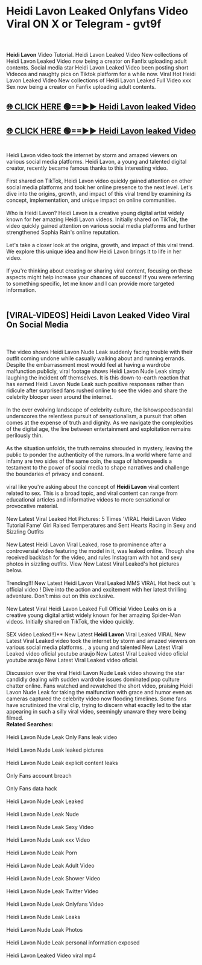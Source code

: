 <h1> Heidi Lavon Leaked Onlyfans Video Viral ON X or Telegram - gvt9f </h1>

# 
<br>
<strong>Heidi Lavon</strong> Video Tutorial. Heidi Lavon Leaked Video New collections of  Heidi Lavon Leaked Video now being a creator on Fanfix uploading adult contents. Social media star Heidi Lavon Leaked Video been posting short Videoos and naughty pics on Tiktok platform for a while now. Viral Hot Heidi Lavon Leaked Video New collections of Heidi Lavon Leaked Full Video xxx Sex now being a creator on Fanfix uploading adult contents.
<br>

## [🌐 CLICK HERE 🟢==►► Heidi Lavon leaked Video ](https://onlyclips.site?title=Heidi_Lavon&ref=git)


## [🌐 CLICK HERE 🟢==►► Heidi Lavon leaked Video ](https://onlyclips.site?title=Heidi_Lavon&ref=git)

<br>
Heidi Lavon video took the internet by storm and amazed viewers on various social media platforms. Heidi Lavon, a young and talented digital creator, recently became famous thanks to this interesting video.
<br><br>
First shared on TikTok, Heidi Lavon video quickly gained attention on other social media platforms and took her online presence to the next level. Let's dive into the origins, growth, and impact of this viral trend by examining its concept, implementation, and unique impact on online communities.
<br><br>
Who is Heidi Lavon? Heidi Lavon is a creative young digital artist widely known for her amazing Heidi Lavon videos. Initially shared on TikTok, the video quickly gained attention on various social media platforms and further strengthened Sophia Rain's online reputation.
<br><br>
Let's take a closer look at the origins, growth, and impact of this viral trend. We explore this unique idea and how Heidi Lavon brings it to life in her video.
<br><br>
If you're thinking about creating or sharing viral content, focusing on these aspects might help increase your chances of success! If you were referring to something specific, let me know and I can provide more targeted information.
<br><br>
<h2>[VIRAL-VIDEOS] Heidi Lavon Leaked Video Viral On Social Media</h2>
<br><br>
The video shows Heidi Lavon Nude Leak suddenly facing trouble with their outfit coming undone while casually walking about and running errands. Despite the embarrassment most would feel at having a wardrobe malfunction publicly, viral footage shows Heidi Lavon Nude Leak simply laughing the incident off themselves. It is this down-to-earth reaction that has earned Heidi Lavon Nude Leak such positive responses rather than ridicule after surprised fans rushed online to see the video and share the celebrity blooper seen around the internet.
<br><br>
In the ever evolving landscape of celebrity culture, the Ishowspeedscandal underscores the relentless pursuit of sensationalism, a pursuit that often comes at the expense of truth and dignity. As we navigate the complexities of the digital age, the line between entertainment and exploitation remains perilously thin.
<br><br>
As the situation unfolds, the truth remains shrouded in mystery, leaving the public to ponder the authenticity of the rumors. In a world where fame and infamy are two sides of the same coin, the saga of Ishowspeedis a testament to the power of social media to shape narratives and challenge the boundaries of privacy and consent.
<br><br>
viral like you're asking about the concept of <strong>Heidi Lavon</strong> viral content related to sex. This is a broad topic, and viral content can range from educational articles and informative videos to more sensational or provocative material.
<br><br>
New Latest Viral Leaked Hot Pictures: 5 Times 'VIRAL Heidi Lavon Video Tutorial Fame' Girl Raised Temperatures and Sent Hearts Racing in Sexy and Sizzling Outfits
<br><br>
New Latest Heidi Lavon Viral Leaked, rose to prominence after a controversial video featuring the model in it, was leaked online. Though she received backlash for the video, and rules Instagram with hot and sexy photos in sizzling outfits. View New Latest Viral Leaked's hot pictures below.
<br><br>
Trending!!! New Latest Heidi Lavon Viral Leaked MMS VIRAL Hot heck out 's official video ! Dive into the action and excitement with her latest thrilling adventure. Don't miss out on this exclusive.
<br><br>
New Latest Viral Heidi Lavon Leaked Full Official Video Leaks on  is a creative young digital artist widely known for her amazing Spider-Man videos. Initially shared on TikTok, the video quickly.
<br><br>
SEX video Leaked!!)** New Latest <strong>Heidi Lavon</strong> Viral Leaked VIRAL New Latest Viral Leaked video took the internet by storm and amazed viewers on various social media platforms. , a young and talented New Latest Viral Leaked video oficial youtube araujo New Latest Viral Leaked video oficial youtube araujo New Latest Viral Leaked video oficial.
<br><br>
Discussion over the viral Heidi Lavon Nude Leak video showing the star candidly dealing with sudden wardrobe issues dominated pop culture chatter online. Fans watched and rewatched the short video, praising Heidi Lavon Nude Leak for taking the malfunction with grace and humor even as cameras captured the celebrity video now flooding timelines. Some fans have scrutinized the viral clip, trying to discern what exactly led to the star appearing in such a silly viral video, seemingly unaware they were being filmed.
<br>
<strong>Related Searches:</strong>
<br><br>
Heidi Lavon Nude Leak Only Fans leak video
<br><br>
Heidi Lavon Nude Leak leaked pictures
<br><br>
Heidi Lavon Nude Leak explicit content leaks
<br><br>
Only Fans account breach
<br><br>
Only Fans data hack
<br><br>
Heidi Lavon Nude Leak Leaked
<br><br>
Heidi Lavon Nude Leak Nude
<br><br>
Heidi Lavon Nude Leak Sexy Video
<br><br>
Heidi Lavon Nude Leak xxx Video
<br><br>
Heidi Lavon Nude Leak Porn
<br><br>
Heidi Lavon Nude Leak Adult Video
<br><br>
Heidi Lavon Nude Leak Shower Video
<br><br>
Heidi Lavon Nude Leak Twitter Video
<br><br>
Heidi Lavon Nude Leak Onlyfans Video
<br><br>
Heidi Lavon Nude Leak Leaks
<br><br>
Heidi Lavon Nude Leak Photos
<br><br>
Heidi Lavon Nude Leak personal information exposed
<br><br>
Heidi Lavon Leaked Video viral mp4